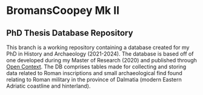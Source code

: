 # BromansCoopey Mk II
## PhD Thesis Database Repository
This branch is a working repository containing a database created for my PhD in History and Archaeology (2021-2024). The database is based off of one developed during my Master of Research (2020) and published through [Open Context](https://opencontext.org/projects/7a06aecd-8b0e-4f94-b0f9-5c9fb649e003). The DB comprises tables made for collecting and storing data related to Roman inscriptions and small archaeological find found relating to Roman military in the province of Dalmatia (modern Eastern Adriatic coastline and hinterland).
